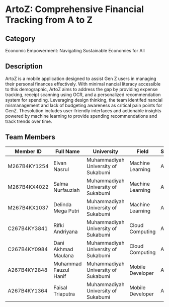 # ArtoZ: Comprehensive Financial Tracking from A to Z

## Category
Economic Empowerment: Navigating Sustainable Economies for All

## Description
ArtoZ is a mobile application designed to assist Gen Z users in managing their personal finances effectively. With minimal nancial literacy accessible to this demographic, ArtoZ
aims to address the gap by providing expense tracking, receipt scanning using OCR, and a personalized recommendation system for spending. Leveraging design thinking, the team identifed nancial mismanagement and lack of budgeting awareness as critical pain points for GenZ. Thesolution includes user-friendly interfaces and actionable insights powered by machine learning to provide spending recommendations and track trends over time.

##  Team Members
| Member ID | Full Name | University | Field | Status |
| ------------ | ------------ | ------------ | ------------ | ------------ |
| M267B4KY1254 | Elvan Nasrul | Muhammadiyah University of Sukabumi | Machine Learning | Active |
| M267B4KX4022 | Salma Nurfauziah | Muhammadiyah University of Sukabumi | Machine Learning | Active |
| M267B4KX1037 | Delinda Mega Putri | Muhammadiyah University of Sukabumi | Machine Learning | Active |
| C267B4KY3841 | Rifki Andriyana | Muhammadiyah University of Sukabumi | Cloud Computing | Active |
| C267B4KY0984 | Dani Akhmad Maulana | Muhammadiyah University of Sukabumi | Cloud Computing | Active |
| A267B4KY2848 | Muhammad Fauzul Hanif | Muhammadiyah University of Sukabumi | Mobile Developer | Active |
| A267B4KY1364 | Faisal Triaputra | Muhammadiyah University of Sukabumi | Mobile Developer | Active |
